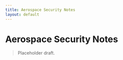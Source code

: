 ```yaml
---
title: Aerospace Security Notes
layout: default
---
```


# Aerospace Security Notes

> Placeholder draft.

